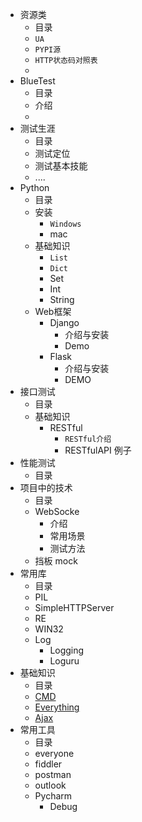 + 资源类
    + 目录
    + ``UA``
    + ``PYPI源``
    + ``HTTP状态码对照表``
    +  
+ BlueTest
    + 目录
    + 介绍
    +
+ 测试生涯
    + 目录
    + 测试定位
    + 测试基本技能
    + ....
+ Python
    + 目录
    +  安装 
        + ``Windows``
        +  mac
    +  基础知识    
        + ``List``
        + ``Dict``
        + Set
        + Int
        + String
    +  Web框架
        + Django
            + 介绍与安装
            + Demo
        + Flask
            + 介绍与安装
            + DEMO
+ 接口测试
    + 目录
    + 基础知识
        + RESTful 
            + ``RESTful介绍``
            + RESTfulAPI 例子
+ 性能测试
    + 目录
+ 项目中的技术
    + 目录
    + WebSocke
        + 介绍
        + 常用场景
        + 测试方法
    + 挡板 mock
+ 常用库
    + 目录
    + PIL
    + SimpleHTTPServer 
    + RE
    + WIN32
    + Log
        + Logging
        + Loguru
+ 基础知识
    + 目录
    +  [CMD](http://cmd)
    +  [Everything](http://everything)
    +  [Ajax](http://)
+ 常用工具
    + 目录
    +  everyone
    +  fiddler
    + postman
    + outlook
    + Pycharm
        +  Debug
